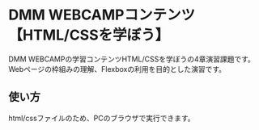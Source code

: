 # DMM WEBCAMPコンテンツ【HTML/CSSを学ぼう】
DMM WEBCAMPの学習コンテンツHTML/CSSを学ぼうの4章演習課題です。
Webページの枠組みの理解、Flexboxの利用を目的とした演習です。
## 使い方
html/cssファイルのため、PCのブラウザで実行できます。
